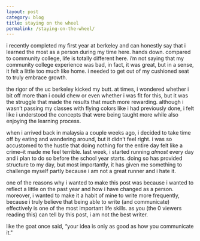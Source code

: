 ```yaml
---
layout: post
category: blog
title: staying on the wheel
permalink: /staying-on-the-wheel/
---
```


i recently completed my first year at berkeley and can honestly say that i learned the most as a 
person during my time here. hands down. compared to community college, life is totally different here. i’m not saying that my community college experience was bad, in fact, it was great, but in a sense, it felt a little too much like home. i needed to get out of my cushioned seat to truly embrace growth.

the rigor of the uc berkeley kicked my butt. at times, i wondered whether i bit off more than i could chew or even whether i was fit for this, but it was the struggle that made the results that much more rewarding. although i wasn’t passing my classes with flying colors like i had previously done, i felt like i understood the concepts that were being taught more while also enjoying the learning process.

when i arrived back in malaysia a couple weeks ago, i decided to take time off by eating and wandering around, but it didn’t feel right. i was so accustomed to the hustle that doing nothing for the entire day felt like a crime–it made me feel terrible. last week, i started running *almost* every day and i plan to do so before the school year starts. doing so has provided structure to my day, but most importantly, it has given me something to challenge myself partly because i am not a great runner and i hate it.

one of the reasons why i wanted to make this post was because i wanted to reflect a little on the past year and how i have changed as a person. moreover, i wanted to make it a habit of mine to write more frequently, because i truly believe that being able to write (and communicate) effectively is one of the most important life skills. as you (the 0 viewers reading this) can tell by this post, i am not the best writer.

like the goat once said, “your idea is only as good as how you communicate it."